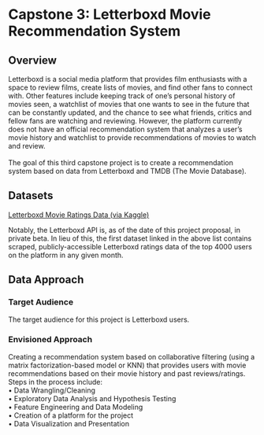<h1>Capstone 3: Letterboxd Movie Recommendation System</h1>

<h2>Overview</h2>
<p>Letterboxd is a social media platform that provides film enthusiasts with a space to review films, create lists of movies, and find other fans to connect with. Other features include keeping track of one’s personal history of movies seen, a watchlist of movies that one wants to see in the future that can be constantly updated, and the chance to see what friends, critics and fellow fans are watching and reviewing. However, the platform currently does not have an official recommendation system that analyzes a user’s movie history and watchlist to provide recommendations of movies to watch and review. 
<br><br>
The goal of this third capstone project is to create a recommendation system based on data from Letterboxd and TMDB (The Movie Database). </p>

<h2>Datasets</h2>
<a href="https://www.kaggle.com/datasets/samlearner/letterboxd-movie-ratings-data">Letterboxd Movie Ratings Data (via Kaggle)</a>
<p>Notably, the Letterboxd API is, as of the date of this project proposal, in private beta. In lieu of this, the first dataset linked in the above list contains scraped, publicly-accessible Letterboxd ratings data of the top 4000 users on the platform in any given month.</p>

<h2>Data Approach</h2>

<h3>Target Audience</h3>
<p>The target audience for this project is Letterboxd users. </p>

<h3>Envisioned Approach</h3>
<p>Creating a recommendation system based on collaborative filtering (using a matrix factorization-based model or KNN) that provides users with movie recommendations based on their movie history and past reviews/ratings. Steps in the process include:<br>
• Data Wrangling/Cleaning<br>
• Exploratory Data Analysis and Hypothesis Testing<br>
• Feature Engineering and Data Modeling<br>
• Creation of a platform for the project<br>
• Data Visualization and Presentation</p>

